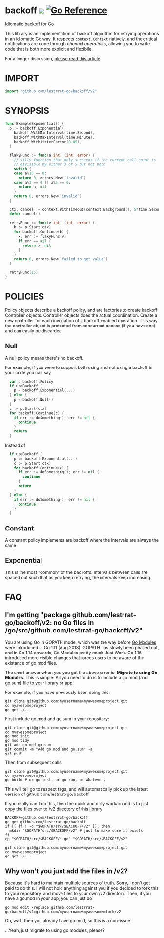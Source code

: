 # backoff ![](https://github.com/lestrrat-go/backoff/workflows/CI/badge.svg) [![Go Reference](https://pkg.go.dev/badge/github.com/lestrrat-go/backoff/v2.svg)](https://pkg.go.dev/github.com/lestrrat-go/backoff/v2)

Idiomatic backoff for Go

This library is an implementation of backoff algorithm for retrying operations
in an idiomatic Go way. It respects `context.Context` natively, and the critical
notifications are done through *channel operations*, allowing you to write code 
that is both more explicit and flexibile.

For a longer discussion, [please read this article](https://medium.com/@lestrrat/yak-shaving-with-backoff-libraries-in-go-80240f0aa30c)

# IMPORT

```go
import "github.com/lestrrat-go/backoff/v2"
```

# SYNOPSIS

```go
func ExampleExponential() {
  p := backoff.Exponential(
    backoff.WithMinInterval(time.Second),
    backoff.WithMaxInterval(time.Minute),
    backoff.WithJitterFactor(0.05),
  )

  flakyFunc := func(a int) (int, error) {
    // silly function that only succeeds if the current call count is
    // divisible by either 3 or 5 but not both
    switch {
    case a%15 == 0:
      return 0, errors.New(`invalid`)
    case a%3 == 0 || a%5 == 0:
      return a, nil
    }
    return 0, errors.New(`invalid`)
  }

  ctx, cancel := context.WithTimeout(context.Background(), 5*time.Second)
  defer cancel()

  retryFunc := func(v int) (int, error) {
    b := p.Start(ctx)
    for backoff.Continue(b) {
      x, err := flakyFunc(v)
      if err == nil {
        return x, nil
      }
    }
    return 0, errors.New(`failed to get value`)
  }

  retryFunc(15)
}
```

# POLICIES

Policy objects describe a backoff policy, and are factories to create backoff Controller objects.
Controller objects does the actual coordination.
Create a new controller for each invocation of a backoff enabled operation.
This way the controller object is protected from concurrent access (if you have one) and can easily be discarded

## Null

A null policy means there's no backoff. 

For example, if you were to support both using and not using a backoff in your code you can say

```go
  var p backoff.Policy
  if useBackoff {
    p = backoff.Exponential(...)
  } else {
    p = backoff.Null()
  }
  c := p.Start(ctx)
  for backoff.Continue(c) {
    if err := doSomething(); err != nil {
      continue
    }
    return
  }
```

Instead of

```go
  if useBackoff {
    p := backoff.Exponential(...)
    c := p.Start(ctx)
    for backoff.Continue(c) {
      if err := doSomething(); err != nil {
        continue
      }
      return
    }
  } else {
    if err := doSomething(); err != nil {
      continue
    }
  }
```

## Constant

A constant policy implements are backoff where the intervals are always the same

## Exponential

This is the most "common" of the backoffs. Intervals between calls are spaced out such that as you keep retrying, the intervals keep increasing.

# FAQ

## I'm getting "package github.com/lestrrat-go/backoff/v2: no Go files in /go/src/github.com/lestrrat-go/backoff/v2"

You are using Go in GOPATH mode, which was the way before [Go Modules](https://blog.golang.org/using-go-modules) were introduced in Go 1.11 (Aug 2018).
GOPATH has slowly been phased out, and in Go 1.14 onwards, Go Modules pretty much Just Work.
Go 1.16 introduced more visible changes that forces users to be aware of the existance of go.mod files.

The short answer when you you get the above error is: **Migrate to using Go Modules**.
This is simple: All you need to do is to include a go.mod (and go.sum) file to your library or app.

For example, if you have previously been doing this:

```
git clone git@github.com:myusername/myawesomeproject.git
cd myawesomeproject
go get ./...
```

First include go.mod and go.sum in your repository:

```
git clone git@github.com:myusername/myawesomeproject.git
cd myawesomeproject
go mod init
go mod tidy
git add go.mod go.sum
git commit -m "Add go.mod and go.sum" -a
git push 
```

Then from subsequent calls:

```
git clone git@github.com:myusername/myawesomeproject.git
cd myawesomeproject
go build # or go test, or go run, or whatever.
```

This will tell go to respect tags, and will automatically pick up the latest version of github.com/lestrrat-go/backoff

If you really can't do this, then the quick and dirty workaround is to just copy the files over to /v2 directory of this library

```
BACKOFF=github.com/lestrrat-go/backoff
go get github.com/lestrrat-go/backoff
if [[ if ! -d "$GOPATH/src/$BACKOFF/v2" ]]; then
  mkdir "$GOPATH/src/$BACKOFF/v2" # just to make sure it exists
fi
cp "$GOPATH/src/$BACKOFF/*.go" "$GOPATH/src/$BACKOFF/v2"

git clone git@github.com:myusername/myawesomeproject.git
cd myawesomeproject
go get ./...
```

## Why won't you just add the files in /v2?

Because it's hard to maintain multiple sources of truth. Sorry, I don't get paid to do this.
I will not hold anything against you if you decided to fork this to your repository, and move files to your own /v2 directory.
Then, if you have a go.mod in your app, you can just do

```
go mod edit -replace github.com/lestrrat-go/backoff/v2=github.com/myusername/myawesomemfork/v2
```

Oh, wait, then you already have go.mod, so this is a non-issue. 

...Yeah, just migrate to using go modules, please?

